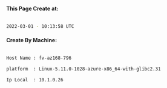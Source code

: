 
   
#### This Page Create at:

```bash

2022-03-01 - 10:13:58 UTC

```

#### Create By Machine:

```bash

Host Name : fv-az168-796

platform  : Linux-5.11.0-1028-azure-x86_64-with-glibc2.31

Ip Local  : 10.1.0.26

```

